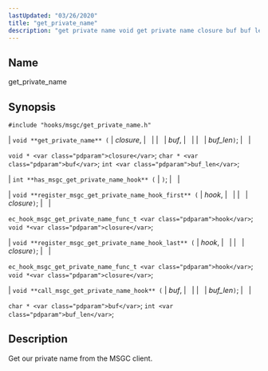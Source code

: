 ```yaml
---
lastUpdated: "03/26/2020"
title: "get_private_name"
description: "get private name void get private name closure buf buf len void closure char buf int buf len int has msgc get private name hook void register msgc get private name hook first hook closure ec hook msgc get private name func t hook void closure void register msgc get..."
---
```


<a name="hooks.msgc.get_private_name"></a> 
## Name

get_private_name

## Synopsis

`#include "hooks/msgc/get_private_name.h"`

| `void **get_private_name** (` | <var class="pdparam">closure</var>, |   |
|   | <var class="pdparam">buf</var>, |   |
|   | <var class="pdparam">buf_len</var>`)`; |   |

`void * <var class="pdparam">closure</var>`;
`char * <var class="pdparam">buf</var>`;
`int <var class="pdparam">buf_len</var>`;

| `int **has_msgc_get_private_name_hook** (` | `)`; |   |

| `void **register_msgc_get_private_name_hook_first** (` | <var class="pdparam">hook</var>, |   |
|   | <var class="pdparam">closure</var>`)`; |   |

`ec_hook_msgc_get_private_name_func_t <var class="pdparam">hook</var>`;
`void *<var class="pdparam">closure</var>`;

| `void **register_msgc_get_private_name_hook_last** (` | <var class="pdparam">hook</var>, |   |
|   | <var class="pdparam">closure</var>`)`; |   |

`ec_hook_msgc_get_private_name_func_t <var class="pdparam">hook</var>`;
`void *<var class="pdparam">closure</var>`;

| `void **call_msgc_get_private_name_hook** (` | <var class="pdparam">buf</var>, |   |
|   | <var class="pdparam">buf_len</var>`)`; |   |

`char * <var class="pdparam">buf</var>`;
`int <var class="pdparam">buf_len</var>`;<a name="idp29884272"></a> 
## Description

Get our private name from the MSGC client.